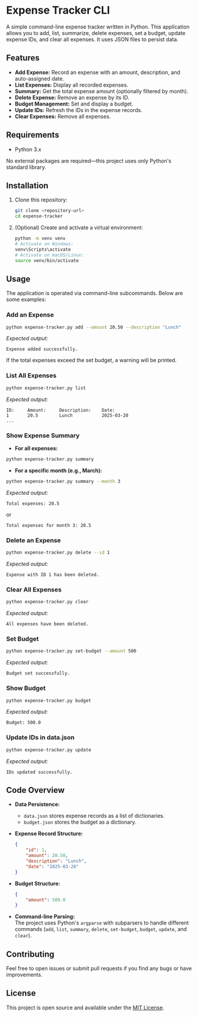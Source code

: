 # Expense Tracker CLI

A simple command-line expense tracker written in Python. This application allows you to add, list, summarize, delete expenses, set a budget, update expense IDs, and clear all expenses. It uses JSON files to persist data.

## Features

- **Add Expense:** Record an expense with an amount, description, and auto-assigned date.
- **List Expenses:** Display all recorded expenses.
- **Summary:** Get the total expense amount (optionally filtered by month).
- **Delete Expense:** Remove an expense by its ID.
- **Budget Management:** Set and display a budget.
- **Update IDs:** Refresh the IDs in the expense records.
- **Clear Expenses:** Remove all expenses.

## Requirements

- Python 3.x

No external packages are required—this project uses only Python's standard library.

## Installation

1. Clone this repository:
   ```bash
   git clone <repository-url>
   cd expense-tracker
   ```

2. (Optional) Create and activate a virtual environment:
   ```bash
   python -m venv venv
   # Activate on Windows:
   venv\Scripts\activate
   # Activate on macOS/Linux:
   source venv/bin/activate
   ```

## Usage

The application is operated via command-line subcommands. Below are some examples:

### Add an Expense

```bash
python expense-tracker.py add --amount 20.50 --description "Lunch"
```

*Expected output:*
```
Expense added successfully.
```
If the total expenses exceed the set budget, a warning will be printed.

### List All Expenses

```bash
python expense-tracker.py list
```

*Expected output:*
```
ID:     Amount:     Description:    Date:
1       20.5        Lunch           2025-03-20
...
```

### Show Expense Summary

- **For all expenses:**
```bash
python expense-tracker.py summary
```
- **For a specific month (e.g., March):**
```bash
python expense-tracker.py summary --month 3
```

*Expected output:*
```
Total expenses: 20.5
```
or
```
Total expenses for month 3: 20.5
```

### Delete an Expense

```bash
python expense-tracker.py delete --id 1
```

*Expected output:*
```
Expense with ID 1 has been deleted.
```

### Clear All Expenses

```bash
python expense-tracker.py clear
```

*Expected output:*
```
All expenses have been deleted.
```

### Set Budget

```bash
python expense-tracker.py set-budget --amount 500
```

*Expected output:*
```
Budget set successfully.
```

### Show Budget

```bash
python expense-tracker.py budget
```

*Expected output:*
```
Budget: 500.0
```

### Update IDs in data.json

```bash
python expense-tracker.py update
```

*Expected output:*
```
IDs updated successfully.
```

## Code Overview

- **Data Persistence:**  
  - `data.json` stores expense records as a list of dictionaries.
  - `budget.json` stores the budget as a dictionary.

- **Expense Record Structure:**
  ```json
  {
      "id": 1,
      "amount": 20.50,
      "description": "Lunch",
      "date": "2025-03-20"
  }
  ```

- **Budget Structure:**
  ```json
  {
      "amount": 500.0
  }
  ```

- **Command-line Parsing:**  
  The project uses Python's `argparse` with subparsers to handle different commands (`add`, `list`, `summary`, `delete`, `set-budget`, `budget`, `update`, and `clear`).

## Contributing

Feel free to open issues or submit pull requests if you find any bugs or have improvements.

## License

This project is open source and available under the [MIT License](LICENSE).
